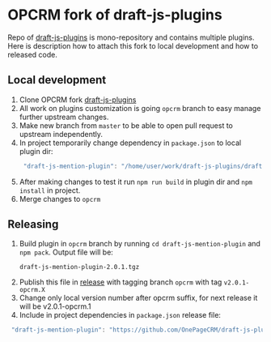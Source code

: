 # OPCRM fork of draft-js-plugins

Repo of [draft-js-plugins](https://github.com/OnePageCRM/draft-js-plugins) is mono-repository and contains multiple plugins. Here is description how to attach this fork to local development and how to released code.

## Local development

1. Clone OPCRM fork [draft-js-plugins](https://github.com/OnePageCRM/draft-js-plugins)
2. All work on plugins customization is going `opcrm` branch to easy manage further upstream changes.
3. Make new branch from `master` to be able to open pull request to upstream independently.
4. In project temporarily change dependency in `package.json` to local plugin dir:
    ``` js
     "draft-js-mention-plugin": "/home/user/work/draft-js-plugins/draft-js-mention-plugin"
    ```
5. After making changes to test it run `npm run build` in plugin dir and `npm install` in project.
6. Merge changes to `opcrm`

## Releasing

1. Build plugin in `opcrm` branch by running `cd draft-js-mention-plugin` and `npm pack`. Output file will be:
    ```
    draft-js-mention-plugin-2.0.1.tgz
    ```
2. Publish this file in [release](https://github.com/OnePageCRM/draft-js-plugins/releases) with tagging branch `opcrm` with tag `v2.0.1-opcrm.X`
3. Change only local version number after opcrm suffix, for next release it will be v2.0.1-opcrm.1
4. Include in project dependencies in `package.json` release file:
``` js
 "draft-js-mention-plugin": "https://github.com/OnePageCRM/draft-js-plugins/releases/download/v2.0.1-opcrm/draft-js-mention-plugin-2.0.1.tgz"
```
